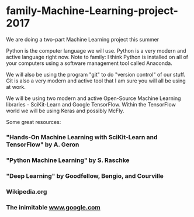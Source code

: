 # family-Machine-Learning-project-2017
We are doing a two-part Machine Learning project this summer

Python is the computer language we will use. Python is a very modern and active language right now.
Note to family: I think Python is installed on all of your computers using a software management tool called Anaconda.

We will also be using the program "git" to do "version control" of our stuff. Git is also a
very modern and active tool that I am sure you will all be using at work. 

We will be using two modern and active Open-Source Machine Learning libraries - SciKit-Learn
and Google TensorFlow. Within the TensorFlow world we will be using Keras and possibly McFly.

Some great resources:

### "Hands-On Machine Learning with SciKit-Learn and TensorFlow" by A. Geron

### "Python Machine Learning" by S. Raschke

### "Deep Learning" by Goodfellow, Bengio, and Courville

### Wikipedia.org

### The inimitable www.google.com
